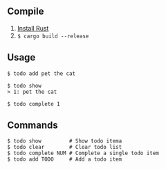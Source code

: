 ## Compile
1. [Install Rust](https://www.rust-lang.org/tools/install)
2. `$ cargo build --release`

## Usage
```
$ todo add pet the cat

$ todo show
> 1: pet the cat

$ todo complete 1
```

## Commands

```
$ todo show         # Show todo itema
$ todo clear        # Clear todo list
$ todo complete NUM # Complete a single todo item
$ todo add TODO     # Add a todo item
```
